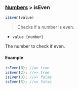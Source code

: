 ### [Numbers](../) > isEven

```js
isEven(value)
```

> Checks if a number is even.

- <code>value {number}</code>

The number to check if even.

#### Example
```js
isEven(0); //=> true
isEven(2); //=> true
isEven(3); //=> false
isEven(5); //=> false
```

